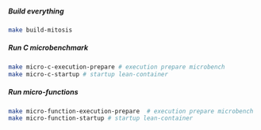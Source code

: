 ##### Build everything

```sh
make build-mitosis
```



##### Run C microbenchmark

```sh
make micro-c-execution-prepare # execution prepare microbench
make micro-c-startup # startup lean-container

```



##### Run micro-functions

```sh
make micro-function-execution-prepare  # execution prepare microbench
make micro-function-startup # startup lean-container
```

